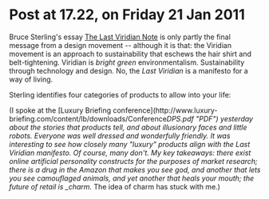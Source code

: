 # Post at 17.22, on Friday 21 Jan 2011

Bruce Sterling's essay [The Last Viridian
Note](http://www.viridiandesign.org/notes/451-500/the_last_viridian_note.html "'Key concepts: summaries, farewells, Papal_Imperial sermons, the end of a
design movement'") is only partly the final message from a design movement --
although it is that: the Viridian movement is an approach to sustainability
that eschews the hair shirt and belt-tightening. Viridian is _bright green_
environmentalism. Sustainability through technology and design. No, the _Last
Viridian_ is a manifesto for a way of living.

Sterling identifies four categories of products to allow into your life:

(I spoke at the [Luxury Briefing conference](http://www.luxury-
briefing.com/content/lb/downloads/Conference*DPS.pdf "PDF") yesterday about
the stories that products tell, and about illusionary faces and little robots.
Everyone was well dressed and wonderfully friendly. It was interesting to see
how closely many "luxury" products align with the Last Viridian manifesto. Of
course, many don't. My key takeaways: there exist online artificial
personality constructs for the purposes of market research; there is a drug in
the Amazon that makes you see god, and another that lets you see camouflaged
animals, and yet another that heals your mouth; the future of retail is
\_charm.* The idea of charm has stuck with me.)
